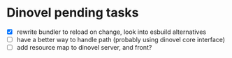 # Dinovel pending tasks

- [x] rewrite bundler to reload on change, look into esbuild alternatives
- [ ] have a better way to handle path (probably using dinovel core interface)
- [ ] add resource map to dinovel server, and front?
